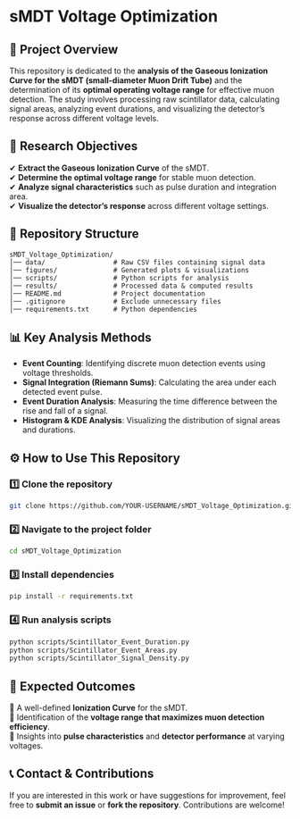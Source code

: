 # **sMDT Voltage Optimization**

## **📌 Project Overview**
This repository is dedicated to the **analysis of the Gaseous Ionization Curve for the sMDT (small-diameter Muon Drift Tube)** and the determination of its **optimal operating voltage range** for effective muon detection. The study involves processing raw scintillator data, calculating signal areas, analyzing event durations, and visualizing the detector’s response across different voltage levels.

## **🔬 Research Objectives**
✔ **Extract the Gaseous Ionization Curve** of the sMDT.  
✔ **Determine the optimal voltage range** for stable muon detection.  
✔ **Analyze signal characteristics** such as pulse duration and integration area.  
✔ **Visualize the detector’s response** across different voltage settings.  

## **📁 Repository Structure**
```
sMDT_Voltage_Optimization/
│── data/                 # Raw CSV files containing signal data
│── figures/              # Generated plots & visualizations
│── scripts/              # Python scripts for analysis
│── results/              # Processed data & computed results
│── README.md             # Project documentation
│── .gitignore            # Exclude unnecessary files
│── requirements.txt      # Python dependencies
```

## **📊 Key Analysis Methods**
- **Event Counting**: Identifying discrete muon detection events using voltage thresholds.  
- **Signal Integration (Riemann Sums)**: Calculating the area under each detected event pulse.  
- **Event Duration Analysis**: Measuring the time difference between the rise and fall of a signal.  
- **Histogram & KDE Analysis**: Visualizing the distribution of signal areas and durations.  

## **⚙️ How to Use This Repository**
### **1️⃣ Clone the repository**
```sh
git clone https://github.com/YOUR-USERNAME/sMDT_Voltage_Optimization.git
```

### **2️⃣ Navigate to the project folder**
```sh
cd sMDT_Voltage_Optimization
```

### **3️⃣ Install dependencies**
```sh
pip install -r requirements.txt
```

### **4️⃣ Run analysis scripts**
```sh
python scripts/Scintillator_Event_Duration.py
python scripts/Scintillator_Event_Areas.py
python scripts/Scintillator_Signal_Density.py
```

## **📌 Expected Outcomes**
🔹 A well-defined **Ionization Curve** for the sMDT.  
🔹 Identification of the **voltage range that maximizes muon detection efficiency**.  
🔹 Insights into **pulse characteristics** and **detector performance** at varying voltages.  

## **📞 Contact & Contributions**
If you are interested in this work or have suggestions for improvement, feel free to **submit an issue** or **fork the repository**. Contributions are welcome!

